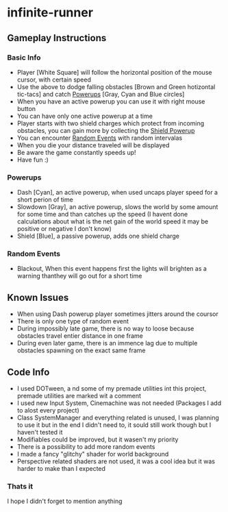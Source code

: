# infinite-runner

## Gameplay Instructions

### Basic Info
- Player [White Square] will follow the horizontal position of the mouse cursor, with certain speed  
- Use the above to dodge falling obstacles [Brown and Green hotizontal tic-tacs] and catch [Powerups](#powerups)  [Gray, Cyan and Blue circles]
- When you have an active powerup you can use it with right mouse button
- You can have only one active powerup at a time
- Player starts with two shield charges which protect from incoming obstacles, you can gain more by collecting the [Shield Powerup](#powerups) 
- You can encounter [Random Events](#random-events) with random intervalas
- When you die your distance traveled will be displayed
- Be aware the game constantly speeds up!
- Have fun :)

### Powerups
- Dash [Cyan], an active powerup, when used uncaps player speed for a short perion of time
- Slowdown [Gray], an active powerup, slows the world by some amount for some time and than catches up the speed (I havent done calculations about what is the net gain of the world speed it may be positive or negative I don't know)
- Shield [Blue], a passive powerup, adds one shield charge

### Random Events
- Blackout, When this event happens first the lights will brighten as a warning thanthey will go out for a short time


## Known Issues
- When using Dash powerup player sometimes jitters around the coursor
- There is only one type of random event
- During impossibly late game, there is no way to loose because obstacles travel entier distance in one frame
- During even later game, there is an immence lag due to multiple obstacles spawning on the exact same frame

## Code Info
- I used DOTween, a nd some of my premade utilities int this project, premade utilities are marked wit a comment
- I used new Input System, Cinemachine was not needed (Packages I add to alost every project)
- Class SystemManager and everything related is unused, I was planning to use it but in the end I didn't need to, it sould still work though but I haven't tested it
- Modifiables could be improved, but it wasen't my priority
- There is a possibility to add more random events
- I made a fancy "glitchy" shader for world background
- Perspective related shaders are not used, it was a cool idea but it was harder to make than I expected

### Thats it
I hope I didn't forget to mention anything
